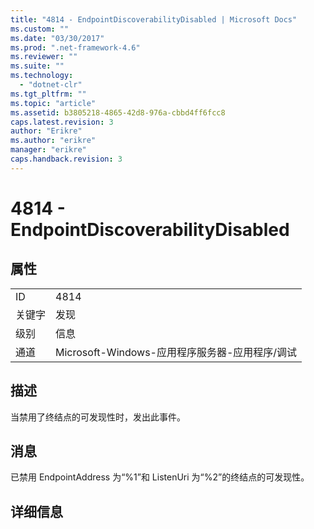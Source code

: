 ```yaml
---
title: "4814 - EndpointDiscoverabilityDisabled | Microsoft Docs"
ms.custom: ""
ms.date: "03/30/2017"
ms.prod: ".net-framework-4.6"
ms.reviewer: ""
ms.suite: ""
ms.technology: 
  - "dotnet-clr"
ms.tgt_pltfrm: ""
ms.topic: "article"
ms.assetid: b3805218-4865-42d8-976a-cbbd4ff6fcc8
caps.latest.revision: 3
author: "Erikre"
ms.author: "erikre"
manager: "erikre"
caps.handback.revision: 3
---
```

# 4814 - EndpointDiscoverabilityDisabled
## 属性  
  
|||  
|-|-|  
|ID|4814|  
|关键字|发现|  
|级别|信息|  
|通道|Microsoft\-Windows\-应用程序服务器\-应用程序\/调试|  
  
## 描述  
 当禁用了终结点的可发现性时，发出此事件。  
  
## 消息  
 已禁用 EndpointAddress 为“%1”和 ListenUri 为“%2”的终结点的可发现性。  
  
## 详细信息